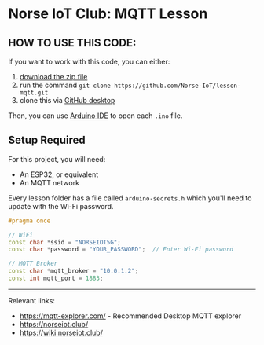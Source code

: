 # Norse IoT Club: MQTT Lesson

## HOW TO USE THIS CODE:

If you want to work with this code, you can either:

1. [download the zip file](https://github.com/Norse-IoT/lesson-mqtt/archive/refs/heads/main.zip)
2. run the command `git clone https://github.com/Norse-IoT/lesson-mqtt.git` 
3. clone this via [GitHub desktop](https://desktop.github.com/download/)

Then, you can use [Arduino IDE](https://www.arduino.cc/en/software) to open each `.ino` file.

## Setup Required

For this project, you will need:
- An ESP32, or equivalent
- An MQTT network

Every lesson folder has a file called `arduino-secrets.h` which you'll need to update with the Wi-Fi password.

```cpp
#pragma once

// WiFi
const char *ssid = "NORSEIOT5G";
const char *password = "YOUR_PASSWORD";  // Enter Wi-Fi password

// MQTT Broker
const char *mqtt_broker = "10.0.1.2";
const int mqtt_port = 1883;
```

------

Relevant links:

- <https://mqtt-explorer.com/> - Recommended Desktop MQTT explorer
- <https://norseiot.club/>
- <https://wiki.norseiot.club/>
